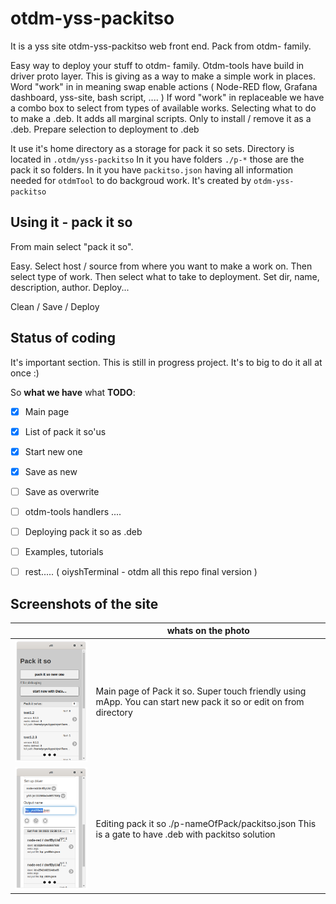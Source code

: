 # otdm-yss-packitso

It is a yss site otdm-yss-packitso web front end. Pack from otdm- family.

Easy way to deploy your stuff to otdm- family. Otdm-tools have build in driver proto layer. This is giving as a way to make a simple work in places. Word "work" in in meaning swap enable actions ( Node-RED flow, Grafana dashboard, yss-site, bash script, .... ) If word "work" in replaceable we have a combo box to select from types of available works. Selecting what to do to make a .deb. It adds all marginal scripts. Only to install / remove it as a .deb. Prepare selection to deployment to .deb

It use it's home directory as a storage for pack it so sets. Directory is located in `.otdm/yss-packitso` In it you have folders `./p-*` those are the pack it so folders.
In it you have `packitso.json` having all information needed for `otdmTool` to do backgroud work. It's created by `otdm-yss-packitso`

## Using it - pack it so

From main select "pack it so".

Easy. Select host / source from where you want to make a work on. Then select type of work. Then select what to take to deployment. Set dir, name, description, author. Deploy...

Clean / Save / Deploy

## Status of coding

It's important section. This is still in progress project. It's to big to do it all at once :)

So **what we have** what **TODO**:

- [x] Main page

- [x] List of pack it so'us

- [x] Start new one

- [x] Save as new

- [ ] Save as overwrite

- [ ] otdm-tools handlers ....

- [ ] Deploying pack it so as .deb 

- [ ] Examples, tutorials

- [ ] rest..... ( oiyshTerminal - otdm all this repo final version )

## Screenshots of the site

|                                                           | whats on the photo                                                                                               |
| --------------------------------------------------------- | ---------------------------------------------------------------------------------------------------------------- |
| <img title="" src="./ss_mainPage.png" alt="" width="225"> | Main page of Pack it so. Super touch friendly using mApp. You can start new pack it so or edit on from directory |
| ![](./ss_editingPackitso.png)                             | Editing pack it so ./p-nameOfPack/packitso.json This is a gate to have .deb with packitso solution               |
